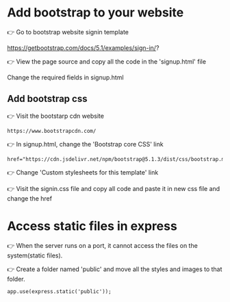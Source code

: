 # Add bootstrap to your website

👉 Go to bootstrap website signin template

https://getbootstrap.com/docs/5.1/examples/sign-in/?

👉 View the page source and copy all the code in the 'signup.html' file

Change the required fields in signup.html

## Add bootstrap css

👉 Visit the bootstarp cdn website

    https://www.bootstrapcdn.com/

👉 In signup.html, change the 'Bootstrap core CSS' link

    href="https://cdn.jsdelivr.net/npm/bootstrap@5.1.3/dist/css/bootstrap.min.css"

👉 Change 'Custom stylesheets for this template' link

👉 Visit the signin.css file and copy all code and paste it in new css file and change the href

# Access static files in express

👉 When the server runs on a port, it cannot access the files on the system(static files).

👉 Create a folder named 'public' and move all the styles and images to that folder.

    app.use(express.static('public'));
